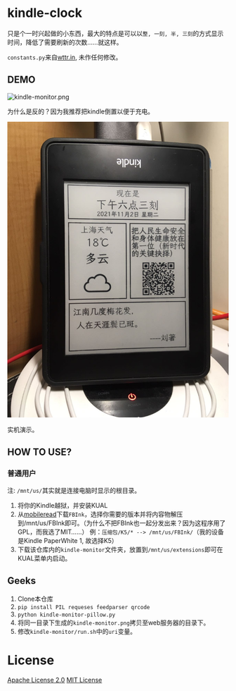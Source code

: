 # kindle-clock
只是个一时兴起做的小东西，最大的特点是可以以`整, 一刻, 半, 三刻`的方式显示时间，降低了需要刷新的次数……就这样。

`constants.py`来自[wttr.in](https://github.com/chubin/wttr.in), 未作任何修改。

## DEMO

![kindle-monitor.png](https://test.yxyy.top/kindle-monitor.png)

为什么是反的？因为我推荐把kindle倒置以便于充电。

![](https://raw.githubusercontent.com/Xuyiyang23333/kindle-clock/main/%E5%AE%9E%E9%99%85%E6%95%88%E6%9E%9C.jpg)

实机演示。

## HOW TO USE?

### 普通用户
注: `/mnt/us/`其实就是连接电脑时显示的根目录。
1. 将你的Kindle越狱，并安装KUAL
2. 从[mobileread](https://www.mobileread.com/forums/showthread.php?t=225030)下载`FBInk`，选择你需要的版本并将内容物解压到/mnt/us/FBInk即可。（为什么不把FBInk也一起分发出来？因为这程序用了GPL，而我选了MIT……）
例：`压缩包/K5/* --> /mnt/us/FBInk/`（我的设备是Kindle PaperWhite 1, 故选择K5）
3. 下载该仓库内的`kindle-monitor`文件夹，放置到`/mnt/us/extensions`即可在KUAL菜单内启动。

## Geeks
1. Clone本仓库
2. `pip install PIL requeses feedparser qrcode`
3. `python kindle-monitor-pillow.py`
4. 将同一目录下生成的`kindle-monitor.png`拷贝至web服务器的目录下。
5. 修改`kindle-monitor/run.sh`中的`uri`变量。

# License
[Apache License 2.0](https://github.com/chubin/wttr.in/blob/master/LICENSE)
[MIT License](https://github.com/Xuyiyang23333/kindle-clock/blob/main/LICENSE)

